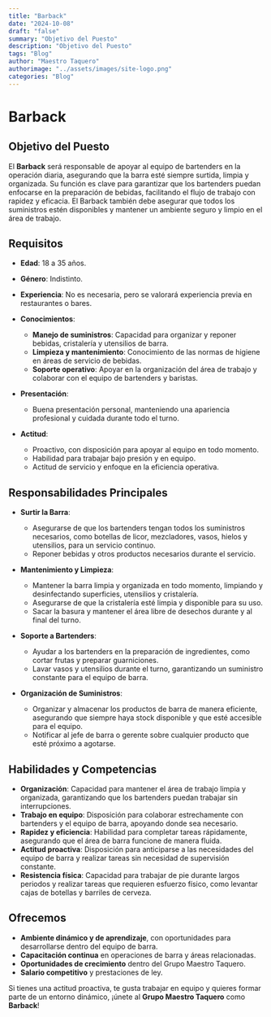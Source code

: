 ```yaml
---
title: "Barback"
date: "2024-10-08"
draft: "false"
summary: "Objetivo del Puesto"
description: "Objetivo del Puesto"
tags: "Blog"
author: "Maestro Taquero"
authorimage: "../assets/images/site-logo.png"
categories: "Blog"
---
```

# Barback

## Objetivo del Puesto

El **Barback** será responsable de apoyar al equipo de bartenders en la operación diaria, asegurando que la barra esté siempre surtida, limpia y organizada. Su función es clave para garantizar que los bartenders puedan enfocarse en la preparación de bebidas, facilitando el flujo de trabajo con rapidez y eficacia. El Barback también debe asegurar que todos los suministros estén disponibles y mantener un ambiente seguro y limpio en el área de trabajo.

## Requisitos

- **Edad**: 18 a 35 años.
- **Género**: Indistinto.
- **Experiencia**: No es necesaria, pero se valorará experiencia previa en restaurantes o bares.
- **Conocimientos**:
  - **Manejo de suministros**: Capacidad para organizar y reponer bebidas, cristalería y utensilios de barra.
  - **Limpieza y mantenimiento**: Conocimiento de las normas de higiene en áreas de servicio de bebidas.
  - **Soporte operativo**: Apoyar en la organización del área de trabajo y colaborar con el equipo de bartenders y baristas.

- **Presentación**:
  - Buena presentación personal, manteniendo una apariencia profesional y cuidada durante todo el turno.
  
- **Actitud**:
  - Proactivo, con disposición para apoyar al equipo en todo momento.
  - Habilidad para trabajar bajo presión y en equipo.
  - Actitud de servicio y enfoque en la eficiencia operativa.

## Responsabilidades Principales

- **Surtir la Barra**:
  - Asegurarse de que los bartenders tengan todos los suministros necesarios, como botellas de licor, mezcladores, vasos, hielos y utensilios, para un servicio continuo.
  - Reponer bebidas y otros productos necesarios durante el servicio.
  
- **Mantenimiento y Limpieza**:
  - Mantener la barra limpia y organizada en todo momento, limpiando y desinfectando superficies, utensilios y cristalería.
  - Asegurarse de que la cristalería esté limpia y disponible para su uso.
  - Sacar la basura y mantener el área libre de desechos durante y al final del turno.

- **Soporte a Bartenders**:
  - Ayudar a los bartenders en la preparación de ingredientes, como cortar frutas y preparar guarniciones.
  - Lavar vasos y utensilios durante el turno, garantizando un suministro constante para el equipo de barra.

- **Organización de Suministros**:
  - Organizar y almacenar los productos de barra de manera eficiente, asegurando que siempre haya stock disponible y que esté accesible para el equipo.
  - Notificar al jefe de barra o gerente sobre cualquier producto que esté próximo a agotarse.

## Habilidades y Competencias

- **Organización**: Capacidad para mantener el área de trabajo limpia y organizada, garantizando que los bartenders puedan trabajar sin interrupciones.
- **Trabajo en equipo**: Disposición para colaborar estrechamente con bartenders y el equipo de barra, apoyando donde sea necesario.
- **Rapidez y eficiencia**: Habilidad para completar tareas rápidamente, asegurando que el área de barra funcione de manera fluida.
- **Actitud proactiva**: Disposición para anticiparse a las necesidades del equipo de barra y realizar tareas sin necesidad de supervisión constante.
- **Resistencia física**: Capacidad para trabajar de pie durante largos periodos y realizar tareas que requieren esfuerzo físico, como levantar cajas de botellas y barriles de cerveza.

## Ofrecemos

- **Ambiente dinámico y de aprendizaje**, con oportunidades para desarrollarse dentro del equipo de barra.
- **Capacitación continua** en operaciones de barra y áreas relacionadas.
- **Oportunidades de crecimiento** dentro del Grupo Maestro Taquero.
- **Salario competitivo** y prestaciones de ley.

Si tienes una actitud proactiva, te gusta trabajar en equipo y quieres formar parte de un entorno dinámico, ¡únete al **Grupo Maestro Taquero** como **Barback**!